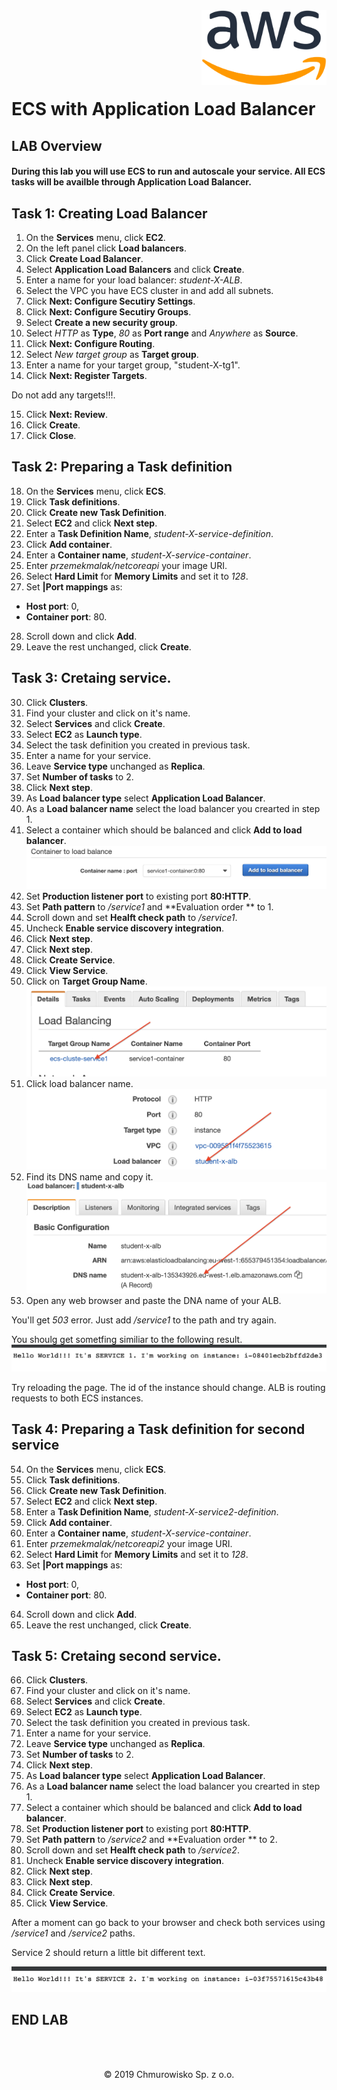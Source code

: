 <img src="../../img/logo.png" alt="Chmurowisko logo" width="200" align="right">
<br><br>
<br><br>
<br><br>

# ECS with Application Load Balancer

## LAB Overview

#### During this lab you will  use ECS to run and autoscale your service. All ECS tasks will be availble through Application Load Balancer.

## Task 1: Creating Load Balancer

1. On the **Services** menu, click **EC2**.
2. On the left panel click **Load balancers**.
3. Click **Create Load Balancer**.
4. Select **Application Load Balancers** and click **Create**.
5. Enter a name for your load balancer: *student-X-ALB*.
6. Select the VPC you have ECS cluster in and add all subnets.
7. Click **Next: Configure Secutiry Settings**.
8. Click **Next: Configure Secutiry Groups**.
9. Select **Create a new security group**.
10. Select *HTTP* as **Type**, *80* as **Port range** and *Anywhere* as **Source**.
11. Click **Next: Configure Routing**.
12. Select *New target group* as **Target group**.
13. Enter a name for your target group, "student-X-tg1".
14. Click **Next: Register Targets**.

Do not add any targets!!!.

15. Click **Next: Review**.
16. Click **Create**.
17. Click **Close**.

## Task 2: Preparing a Task definition

18. On the **Services** menu, click **ECS**.
19. Click **Task definitions**.
20. Click **Create new Task Definition**.
21. Select **EC2** and click **Next step**.
22. Enter a **Task Definition Name**, *student-X-service-definition*.
23. Click **Add container**.
24. Enter a **Container name**, *student-X-service-container*.
25. Enter *przemekmalak/netcoreapi* your image URI.
26. Select **Hard Limit** for **Memory Limits** and set it to *128*.
27. Set **|Port mappings** as:
* **Host port**: 0,
* **Container port**: 80.
28. Scroll down and click **Add**.
29. Leave the rest unchanged, click **Create**.

## Task 3: Cretaing service.

30. Click **Clusters**.
31. Find your cluster and click on it's name.
32. Select **Services** and click **Create**.
33. Select **EC2** as **Launch type**.
34. Select the task definition you created in previous task.
35. Enter a name for your service.
36. Leave **Service type** unchanged as **Replica**.
37. Set **Number of tasks** to 2.
38. Click **Next step**.
39. As **Load balancer type** select **Application Load Balancer**.
40. As a **Load balancer name** select the load balancer you crearted in step 1.
41. Select a container which should be balanced and click **Add to load balancer**.
![balanced container](./img/balanced_container.png)
42. Set **Production listener port** to existing port **80:HTTP**.
43. Set **Path pattern** to */service1* and **Evaluation order
** to 1.
44. Scroll down and set **Healft check path** to */service1*.
45. Uncheck **Enable service discovery integration**.
46. Click **Next step**.
47. Click **Next step**.
48. Click **Create Service**.
49. Click **View Service**.
50. Click on **Target Group Name**.
![target group](./img/tg_name.png)
51. Click load balancer name.
![lb](./img/lb.png)
52. Find its DNS name and copy it.
![lb dns](./img/lb_dns.png)
53. Open any web browser and paste the DNA name of your ALB.

You'll get *503* error. Just add */service1* to the path and try again.

You shoulg get sometfing similiar to the following result.
![result](./img/result1.png)

Try reloading the page. The id of the instance should change. ALB is routing requests to both ECS instances.

## Task 4: Preparing a Task definition for second service

54. On the **Services** menu, click **ECS**.
55. Click **Task definitions**.
56. Click **Create new Task Definition**.
57. Select **EC2** and click **Next step**.
58. Enter a **Task Definition Name**, *student-X-service2-definition*.
59. Click **Add container**.
60. Enter a **Container name**, *student-X-service-container*.
61. Enter *przemekmalak/netcoreapi2* your image URI.
62. Select **Hard Limit** for **Memory Limits** and set it to *128*.
63. Set **|Port mappings** as:
* **Host port**: 0,
* **Container port**: 80.
64. Scroll down and click **Add**.
65. Leave the rest unchanged, click **Create**.

## Task 5: Cretaing second service.

66. Click **Clusters**.
67. Find your cluster and click on it's name.
68. Select **Services** and click **Create**.
69. Select **EC2** as **Launch type**.
70. Select the task definition you created in previous task.
71. Enter a name for your service.
72. Leave **Service type** unchanged as **Replica**.
73. Set **Number of tasks** to 2.
74. Click **Next step**.
75. As **Load balancer type** select **Application Load Balancer**.
76. As a **Load balancer name** select the load balancer you crearted in step 1.
77. Select a container which should be balanced and click **Add to load balancer**.
78. Set **Production listener port** to existing port **80:HTTP**.
79. Set **Path pattern** to */service2* and **Evaluation order
** to 2.
80. Scroll down and set **Healft check path** to */service2*.
81. Uncheck **Enable service discovery integration**.
82. Click **Next step**.
83. Click **Next step**.
84. Click **Create Service**.
85. Click **View Service**.

After a moment can go back to your browser and check both services using */service1* and */service2* paths.

Service 2 should return a little bit different text.

![service 2](./img/result2.png)

## END LAB

<br><br>

<center><p>&copy; 2019 Chmurowisko Sp. z o.o.<p></center>